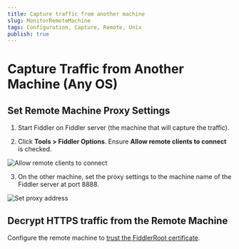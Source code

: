 ```yaml
---
title: Capture traffic from another machine
slug: MonitorRemoteMachine
tags: Configuration, Capture, Remote, Unix
publish: true
---
```


Capture Traffic from Another Machine (Any OS)
=============================================

Set Remote Machine Proxy Settings
---------------------------------

1. Start Fiddler on Fiddler server (the machine that will capture the traffic).

2. Click **Tools > Fiddler Options**. Ensure **Allow remote clients to connect** is checked. 

 ![Allow remote clients to connect][1]

3. On the other machine, set the proxy settings to the machine name of the Fiddler server at port 8888.

 ![Set proxy address][2]

Decrypt HTTPS traffic from the Remote Machine
---------------------------------------------

Configure the remote machine to [trust the FiddlerRoot certificate][3].

 
[1]: ../../images/AllowRemoteComputersToConnect.png
[2]: ../../images/MonitorRemoteMachine.md/SetProxyAddress.jpg
[3]: /TrustFiddlerRootCert.md
